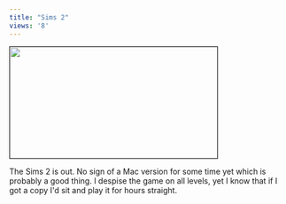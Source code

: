 ```yaml
---
title: "Sims 2"
views: '8'
---
```

<p><a href="https://www.penny-arcade.com/view.php3?date=2004-09-27"><img src="https://www.penny-arcade.com/images/2004/20040927l.jpg" width="375" height="201" border="1"></a></p>
<p>The Sims 2 is out.  No sign of a Mac version for some time yet which is probably a good thing.  I despise the game on all levels, yet I know that if I got a copy I'd sit and play it for hours straight.</p>
